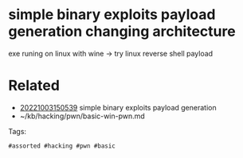 # simple binary exploits payload generation changing architecture
exe runing on linux with wine -> try linux reverse shell payload

# Related

- [20221003150539](/zet/20221003150539/README.md) simple binary exploits payload generation
- ~/kb/hacking/pwn/basic-win-pwn.md

Tags:

    #assorted #hacking #pwn #basic
